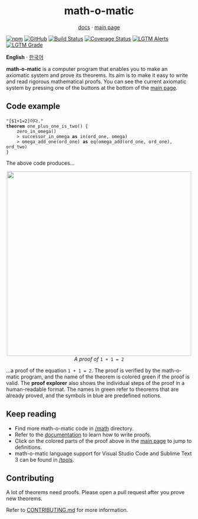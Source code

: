 <h1 align="center">math-o-matic</h1>
<p align="center"><a href="https://logico-philosophical.github.io/math-o-matic/docs/build/index.html">docs</a> &middot; <a href="https://logico-philosophical.github.io/math-o-matic/web/index.html">main page</a></p>

[![npm](https://img.shields.io/npm/v/math-o-matic)](https://www.npmjs.com/package/math-o-matic)
[![GitHub](https://img.shields.io/github/license/logico-philosophical/math-o-matic)](https://github.com/logico-philosophical/math-o-matic/blob/master/LICENSE)
[![Build Status](https://img.shields.io/travis/com/logico-philosophical/math-o-matic)](https://travis-ci.com/logico-philosophical/math-o-matic)
[![Coverage Status](https://img.shields.io/coveralls/github/logico-philosophical/math-o-matic)](https://coveralls.io/github/logico-philosophical/math-o-matic?branch=master)
[![LGTM Alerts](https://img.shields.io/lgtm/alerts/github/logico-philosophical/math-o-matic)](https://lgtm.com/projects/g/logico-philosophical/math-o-matic/alerts/)
[![LGTM Grade](https://img.shields.io/lgtm/grade/javascript/github/logico-philosophical/math-o-matic)](https://lgtm.com/projects/g/logico-philosophical/math-o-matic/context:javascript)

**English** &middot; [한국어](/README.ko.md)

**math-o-matic** is a computer program that enables you to make an axiomatic system and prove its theorems. Its aim is to make it easy to write and read rigorous mathematical proofs. You can see the current axiomatic system by pressing one of the buttons at the bottom of the [main page](https://logico-philosophical.github.io/math-o-matic/web/index.html).

## Code example

<pre><code>"[$1+1=2]이다."
<b>theorem</b> one_plus_one_is_two() {
	zero_in_omega()
	&gt; successor_in_omega <b>as</b> in(ord_one, omega)
	&gt; omega_add_one(ord_one) <b>as</b> eq(omega_add(ord_one, ord_one), ord_two)
}</code></pre>

The above code produces&hellip;

<p align="center"><img src="https://i.imgur.com/nZm8nRL.png" width="500px"><br>
<i>A proof of</i> <code>1 + 1 = 2</code></p>

&hellip;a proof of the equation `1 + 1 = 2`. The proof is verified by the math-o-matic program, and the name of the theorem is colored green if the proof is valid. The **proof explorer** also shows the individual steps of the proof in a human-readable format. The names in green refer to theorems that are already proved, and the symbols in blue are predefined notions.

## Keep reading

* Find more math-o-matic code in [/math](/math) directory.
* Refer to the [documentation](https://logico-philosophical.github.io/math-o-matic/docs/build/index.html) to learn how to write proofs.
* Click on the colored parts of the proof above in the [main page](https://logico-philosophical.github.io/math-o-matic/web/index.html) to jump to definitions.
* math-o-matic language support for Visual Studio Code and Sublime Text 3 can be found in [/tools](/tools).

## Contributing

A lot of theorems need proofs. Please open a pull request after you prove new theorems.

Refer to [CONTRIBUTING.md](/CONTRIBUTING.md) for more information.
